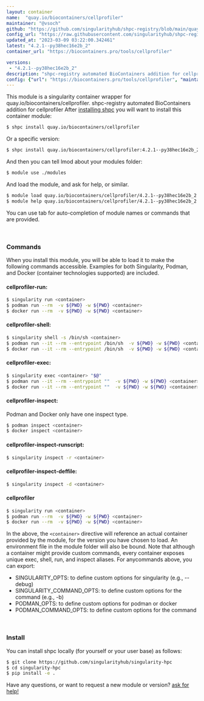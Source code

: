 ```yaml
---
layout: container
name:  "quay.io/biocontainers/cellprofiler"
maintainer: "@vsoch"
github: "https://github.com/singularityhub/shpc-registry/blob/main/quay.io/biocontainers/cellprofiler/container.yaml"
config_url: "https://raw.githubusercontent.com/singularityhub/shpc-registry/main/quay.io/biocontainers/cellprofiler/container.yaml"
updated_at: "2023-03-09 03:22:00.342461"
latest: "4.2.1--py38hec16e2b_2"
container_url: "https://biocontainers.pro/tools/cellprofiler"

versions:
 - "4.2.1--py38hec16e2b_2"
description: "shpc-registry automated BioContainers addition for cellprofiler"
config: {"url": "https://biocontainers.pro/tools/cellprofiler", "maintainer": "@vsoch", "description": "shpc-registry automated BioContainers addition for cellprofiler", "latest": {"4.2.1--py38hec16e2b_2": "sha256:c4bafc812c204f5cddf7e708076c9f06e777971f0b205280f4525a83e427f733"}, "tags": {"4.2.1--py38hec16e2b_2": "sha256:c4bafc812c204f5cddf7e708076c9f06e777971f0b205280f4525a83e427f733"}, "docker": "quay.io/biocontainers/cellprofiler"}
---
```


This module is a singularity container wrapper for quay.io/biocontainers/cellprofiler.
shpc-registry automated BioContainers addition for cellprofiler
After [installing shpc](#install) you will want to install this container module:


```bash
$ shpc install quay.io/biocontainers/cellprofiler
```

Or a specific version:

```bash
$ shpc install quay.io/biocontainers/cellprofiler:4.2.1--py38hec16e2b_2
```

And then you can tell lmod about your modules folder:

```bash
$ module use ./modules
```

And load the module, and ask for help, or similar.

```bash
$ module load quay.io/biocontainers/cellprofiler/4.2.1--py38hec16e2b_2
$ module help quay.io/biocontainers/cellprofiler/4.2.1--py38hec16e2b_2
```

You can use tab for auto-completion of module names or commands that are provided.

<br>

### Commands

When you install this module, you will be able to load it to make the following commands accessible.
Examples for both Singularity, Podman, and Docker (container technologies supported) are included.

#### cellprofiler-run:

```bash
$ singularity run <container>
$ podman run --rm  -v ${PWD} -w ${PWD} <container>
$ docker run --rm  -v ${PWD} -w ${PWD} <container>
```

#### cellprofiler-shell:

```bash
$ singularity shell -s /bin/sh <container>
$ podman run --it --rm --entrypoint /bin/sh  -v ${PWD} -w ${PWD} <container>
$ docker run --it --rm --entrypoint /bin/sh  -v ${PWD} -w ${PWD} <container>
```

#### cellprofiler-exec:

```bash
$ singularity exec <container> "$@"
$ podman run --it --rm --entrypoint ""  -v ${PWD} -w ${PWD} <container> "$@"
$ docker run --it --rm --entrypoint ""  -v ${PWD} -w ${PWD} <container> "$@"
```

#### cellprofiler-inspect:

Podman and Docker only have one inspect type.

```bash
$ podman inspect <container>
$ docker inspect <container>
```

#### cellprofiler-inspect-runscript:

```bash
$ singularity inspect -r <container>
```

#### cellprofiler-inspect-deffile:

```bash
$ singularity inspect -d <container>
```



#### cellprofiler

```bash
$ singularity run <container>
$ podman run --rm  -v ${PWD} -w ${PWD} <container>
$ docker run --rm  -v ${PWD} -w ${PWD} <container>
```


In the above, the `<container>` directive will reference an actual container provided
by the module, for the version you have chosen to load. An environment file in the
module folder will also be bound. Note that although a container
might provide custom commands, every container exposes unique exec, shell, run, and
inspect aliases. For anycommands above, you can export:

 - SINGULARITY_OPTS: to define custom options for singularity (e.g., --debug)
 - SINGULARITY_COMMAND_OPTS: to define custom options for the command (e.g., -b)
 - PODMAN_OPTS: to define custom options for podman or docker
 - PODMAN_COMMAND_OPTS: to define custom options for the command

<br>

### Install

You can install shpc locally (for yourself or your user base) as follows:

```bash
$ git clone https://github.com/singularityhub/singularity-hpc
$ cd singularity-hpc
$ pip install -e .
```

Have any questions, or want to request a new module or version? [ask for help!](https://github.com/singularityhub/singularity-hpc/issues)